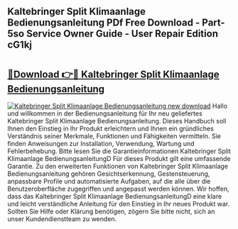 ## Kaltebringer Split Klimaanlage Bedienungsanleitung PDf Free Download - Part-5so Service Owner Guide - User Repair Edition cG1kj

# <h2><a href="http://df1ml4m.blite.top/?on=Kaltebringer+Split+Klimaanlage+Bedienungsanleitung">🔗Download 👉🔴 Kaltebringer Split Klimaanlage Bedienungsanleitung</a></h2>

[![Kaltebringer Split Klimaanlage Bedienungsanleitung new download](https://i.imgur.com/lujVjoI.png)](http://df1ml4m.blite.top/?on=Kaltebringer+Split+Klimaanlage+Bedienungsanleitung)
Hallo und willkommen in der Bedienungsanleitung für Ihr neu geliefertes Kaltebringer Split Klimaanlage Bedienungsanleitung. Dieses Handbuch soll Ihnen den Einstieg in Ihr Produkt erleichtern und Ihnen ein gründliches Verständnis seiner Merkmale, Funktionen und Fähigkeiten vermitteln. Sie finden Anweisungen zur Installation, Verwendung, Wartung und Fehlerbehebung. Bitte lesen Sie die Garantieinformationen Kaltebringer Split Klimaanlage BedienungsanleitungD Für dieses Produkt gilt eine umfassende Garantie. Zu den erweiterten Funktionen von Kaltebringer Split Klimaanlage Bedienungsanleitung gehören Gesichtserkennung, Gestensteuerung, anpassbare Profile und automatisierte Aufgaben, auf die alle über die Benutzeroberfläche zugegriffen und angepasst werden können. Wir hoffen, dass das Kaltebringer Split Klimaanlage BedienungsanleitungD eine klare und leicht verständliche Anleitung für den Einstieg in Ihr neues Produkt war. Sollten Sie Hilfe oder Klärung benötigen, zögern Sie bitte nicht, sich an unser Kundendienstteam zu wenden.
